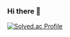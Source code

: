 ### Hi there 👋
[![Solved.ac Profile](http://mazassumnida.wtf/api/v2/generate_badge?boj=pong0882)](https://solved.ac/pong0882/)

<!--
![mazandi-dark](http://mazandi.herokuapp.com/api?handle=pong0882&theme=dark)

**Pong0882/Pong0882** is a ✨ _special_ ✨ repository because its `README.md` (this file) appears on your GitHub profile.

Here are some ideas to get you started:

- 🔭 I’m currently working on ...
- 🌱 I’m currently learning ...
- 👯 I’m looking to collaborate on ...
- 🤔 I’m looking for help with ...
- 💬 Ask me about ...
- 📫 How to reach me: ...
- 😄 Pronouns: ...
- ⚡ Fun fact: ...
-->
